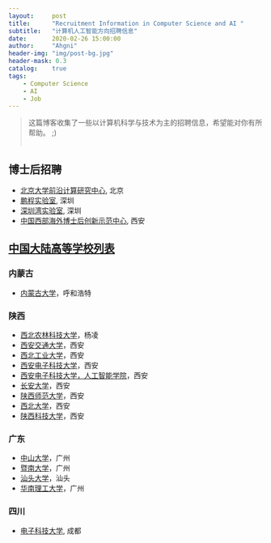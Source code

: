 ```yaml
---
layout:     post
title:      "Recruitment Information in Computer Science and AI "
subtitle:   "计算机人工智能方向招聘信息"
date:       2020-02-26 15:00:00
author:     "Ahgni"
header-img: "img/post-bg.jpg"
header-mask: 0.3
catalog:    true
tags:
    - Computer Science
    - AI
    - Job
---
```



> 这篇博客收集了一些以计算机科学与技术为主的招聘信息，希望能对你有所帮助。 ;) <br><br>


## 博士后招聘
* [北京大学前沿计算研究中心](https://cfcs.pku.edu.cn/announcement/recruiting/236532.htm), 北京
* [鹏程实验室](http://www.pcl.ac.cn/), 深圳
* [深圳湾实验室](https://www.szbl.ac.cn/index.aspx), 深圳
* [中国西部海外博士后创新示范中心](http://pdc.xjtu.edu.cn/), 西安

## [中国大陆高等学校列表](https://zh.wikipedia.org/wiki/%E4%B8%AD%E5%9B%BD%E5%A4%A7%E9%99%86%E9%AB%98%E7%AD%89%E5%AD%A6%E6%A0%A1%E5%88%97%E8%A1%A8)
### 内蒙古
* [内蒙古大学](http://www.imu.edu.cn/info/1032/1340.htm)，呼和浩特
### 陕西
* [西北农林科技大学](https://cie.nwafu.edu.cn/dtytz/tzgg/437370.htm)，杨凌
* [西安交通大学](http://www.aiar.xjtu.edu.cn/info/1005/1484.htm)，西安
* [西北工业大学](http://renshi.nwpu.edu.cn/info/1261/5539.htm)，西安
* [西安电子科技大学](https://rsc.xidian.edu.cn/html/zhaopin/jsgw/2020/0218/3178.html)，西安
* [西安电子科技大学，人工智能学院](http://sai.xidian.edu.cn/info/1008/4482.htm)，西安
* [长安大学](http://zp.chd.edu.cn/base/frame/recruitNotice.jsp)，西安
* [陕西师范大学](http://ccs.snnu.edu.cn/info/1162/5714.htm)，西安
* [西北大学](http://rsc.nwu.edu.cn/home/index/article/mid/459/id/253359.html)，西安
* [陕西科技大学](http://rsc.www.sust.edu.cn/info/1013/1569.htm)，西安
### 广东
* [中山大学](http://sdcs.sysu.edu.cn/)，广州
* [暨南大学](https://xxxy2016.jnu.edu.cn/Category_47/Index.aspx)，广州
* [汕头大学](http://job.stu.edu.cn/engage_job/positionDetail.aspx?jobID=827)，汕头
* [华南理工大学](http://www2.scut.edu.cn/hr/2019/0506/c4457a317013/page.htm)，广州
### 四川
* [电子科技大学](https://www.uestc.edu.cn/), 成都

